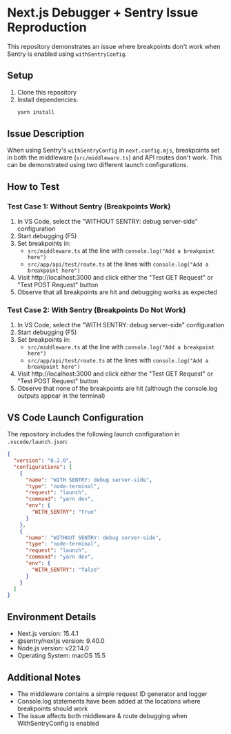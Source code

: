 # Next.js Debugger + Sentry Issue Reproduction

This repository demonstrates an issue where breakpoints don't work when Sentry is enabled using `withSentryConfig`.

## Setup

1. Clone this repository
2. Install dependencies:
   ```bash
   yarn install
   ```

## Issue Description

When using Sentry's `withSentryConfig` in `next.config.mjs`, breakpoints set in both the middleware (`src/middleware.ts`) and API routes don't work. This can be demonstrated using two different launch configurations.

## How to Test

### Test Case 1: Without Sentry (Breakpoints Work)

1. In VS Code, select the "WITHOUT SENTRY: debug server-side" configuration
2. Start debugging (F5)
3. Set breakpoints in:
   - `src/middleware.ts` at the line with `console.log("Add a breakpoint here")`
   - `src/app/api/test/route.ts` at the lines with `console.log("Add a breakpoint here")`
4. Visit http://localhost:3000 and click either the "Test GET Request" or "Test POST Request" button
5. Observe that all breakpoints are hit and debugging works as expected

### Test Case 2: With Sentry (Breakpoints Do Not Work)

1. In VS Code, select the "WITH SENTRY: debug server-side" configuration
2. Start debugging (F5)
3. Set breakpoints in:
   - `src/middleware.ts` at the line with `console.log("Add a breakpoint here")`
   - `src/app/api/test/route.ts` at the lines with `console.log("Add a breakpoint here")`
4. Visit http://localhost:3000 and click either the "Test GET Request" or "Test POST Request" button
5. Observe that none of the breakpoints are hit (although the console.log outputs appear in the terminal)

## VS Code Launch Configuration

The repository includes the following launch configuration in `.vscode/launch.json`:

```json
{
  "version": "0.2.0",
  "configurations": [
    {
      "name": "WITH SENTRY: debug server-side",
      "type": "node-terminal",
      "request": "launch",
      "command": "yarn dev",
      "env": {
        "WITH_SENTRY": "true"
      }
    },
    {
      "name": "WITHOUT SENTRY: debug server-side",
      "type": "node-terminal",
      "request": "launch",
      "command": "yarn dev",
      "env": {
        "WITH_SENTRY": "false"
      }
    }
  ]
}
```

## Environment Details

- Next.js version: 15.4.1
- @sentry/nextjs version: 9.40.0
- Node.js version: v22.14.0
- Operating System: macOS 15.5

## Additional Notes

- The middleware contains a simple request ID generator and logger
- Console.log statements have been added at the locations where breakpoints should work
- The issue affects both middleware & route debugging when WithSentryConfig is enabled
